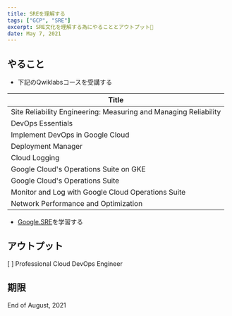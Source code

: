 ```yaml
---
title: SREを理解する
tags: ["GCP", "SRE"]
excerpt: SRE文化を理解する為にやることとアウトプット
date: May 7, 2021
---
```


## やること
- 下記のQwiklabsコースを受講する

| Title |
| ------------- |
| Site Reliability Engineering: Measuring and Managing Reliability |
| DevOps Essentials |
| Implement DevOps in Google Cloud |
| Deployment Manager |
| Cloud Logging |
| Google Cloud's Operations Suite on GKE |
| Google Cloud's Operations Suite |
| Monitor and Log with Google Cloud Operations Suite |
| Network Performance and Optimization | 

- [Google.SRE](https://sre.google/)を学習する 

## アウトプット
[ ] Professional Cloud DevOps Engineer

## 期限
End of August, 2021
